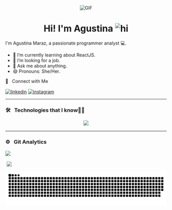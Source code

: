 <p align="center">
<img alt="GIF" src="https://github.com/arsentieva/arsentieva/blob/main/code.gif?raw=true" height="280" />
 <p/>
<h1 align="center"> Hi! I'm Agustina <img src="https://user-images.githubusercontent.com/1303154/88677602-1635ba80-d120-11ea-84d8-d263ba5fc3c0.gif" width="28px" alt="hi"></h1>

I'm Agustina Maraz, a passionate programmer analyst 💻.

<!-- TODO: Add last video link -->

- :seedling: I’m currently learning about ReactJS.
- 🤔 I’m looking for a job.
- :speech_balloon: Ask me about anything.
- 😄 Pronouns: She/Her.

🤝 &nbsp; Connect with Me

<a href="www.linkedin.com/in/agustinamaraz" target="_blank"><img align="center" src="https://user-images.githubusercontent.com/88904952/234979284-68c11d7f-1acc-4f0c-ac78-044e1037d7b0.png" alt="linkedin" height="50" width="50" /></a>
<a href="https://www.instagram.com/agustinamaraz5/" target="_blank"><img align="center" src="https://user-images.githubusercontent.com/88904952/234981169-2dd1e58f-4b7e-468c-8213-034ba62156c3.png" alt="instagram" height="50" width="50" /></a>

<hr>

### 🛠 &nbsp; Technologies that I know👩‍💻

<p align="center">
  <a href="https://skillicons.dev">
    <img src="https://skillicons.dev/icons?i=angular,git,aws,bootstrap,c,cpp,css,discord,docker,express,figma,firebase,github,html,java,js,linux,mongodb,mysql,nodejs,postman,py,react,ts,vscode&perline=14" />
  </a>
</p>

<hr>

### ⚙️ &nbsp; Git Analytics
 
<p><img align="center" src="https://github-readme-stats.vercel.app/api?username=agustinamaraz&theme=dark&show_icons=true" /></p>
<p>&nbsp;<img align="center" src="https://github-readme-stats.vercel.app/api/top-langs/?username=agustinamaraz&theme=dark&layout=compact" width="410" /></p>


<!--- snake -->
<div align="center">
  <img  src="https://github.com/1999AZZAR/1999AZZAR/blob/main/resources/img/grid-snake.svg"
       alt="snake" /></a>
</div>
